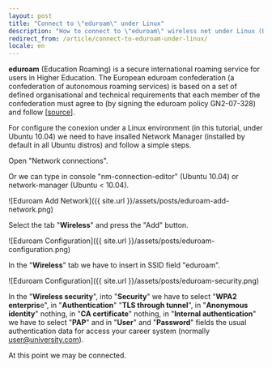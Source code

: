 ```yaml
---
layout: post
title: "Connect to \"eduroam\" under Linux"
description: "How to connect to \"eduroam\" wireless net under Linux (Ubuntu)"
redirect_from: /article/connect-to-eduroam-under-linux/
locale: en
---
```


**eduroam** (Education Roaming) is a secure international roaming  service for users in Higher Education. The European eduroam  confederation (a confederation of autonomous roaming services) is based  on a set of defined organisational and technical requirements that each  member of the confederation must agree to (by signing the eduroam policy  GN2-07-328) and follow [<a href="http://en.wikipedia.org/wiki/Eduroam">source</a>].

For configure the conexion under a Linux environment (in this tutorial, under Ubuntu 10.04) we need to have insalled Network Manager (installed by default in all Ubuntu distros) and follow a simple steps.

Open "Network connections".

Or we can type in console "nm-connection-editor" (Ubuntu 10.04) or network-manager (Ubuntu <  10.04).

![Eduroam Add Network]({{ site.url }}/assets/posts/eduroam-add-network.png)

Select the tab "**Wireless**" and press the "Add" button.

![Eduroam Configuration]({{ site.url }}/assets/posts/eduroam-configuration.png)

In the "**Wireless**" tab we have to insert in SSID field "eduroam".

![Eduroam Configuration]({{ site.url }}/assets/posts/eduroam-security.png)

In the "**Wireless security**", into "**Security**" we have to select "**WPA2 enterpris**e", in "**Authentication**" "**TLS through tunnel**", in "**Anonymous identity**" nothing, in "**CA certificate**" nothing, in "**Internal authentication**" we have to select "**PAP**" and in "**User**" and "**Password**" fields the usual authentication data for access your career system (normally user@university.com).

At this point we may be connected.
